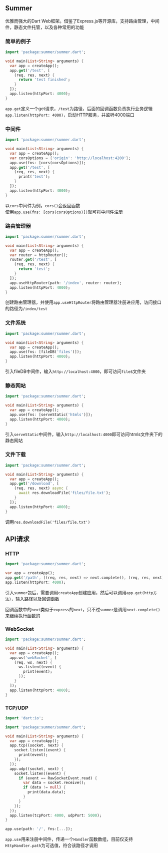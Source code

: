 ## Summer
优雅而强大的Dart Web框架。借鉴了Express.js等开源库，支持路由管理，中间件，静态文件托管，以及各种常用的功能  

### 简单的例子  

``` dart
import 'package:summer/summer.dart';

void main(List<String> arguments) {
  var app = createApp();
  app.get('/test', [
    (req, res, next) {
      return 'test finished';
    }
  ]);
  app.listen(httpPort: 4000);
}
```  


`app.get`定义一个get请求，`/test`为路径，后面的回调函数负责执行业务逻辑  
`app.listen(httpPort: 4000)`，启动HTTP服务，并监听4000端口  


### 中间件

```dart
import 'package:summer/summer.dart';

void main(List<String> arguments) {
  var app = createApp();
  var corsOptions = {'origin': 'http://localhost:4200'};
  app.use(fns: [cors(corsOptions)]);
  app.get('/test', [
    (req, res, next) {
      print('test');
    }
  ]);
  app.listen(httpPort: 4000);
}
```  

以`cors`中间件为例，`cors()`会返回函数  
使用`app.use(fns: [cors(corsOptions)])`就可将中间件注册  

### 路由管理器

```dart
import 'package:summer/summer.dart';

void main(List<String> arguments) {
  var app = createApp();
  var router = httpRouter();
  router.get('/test', [
    (req, res, next) {
      return 'test';
    }
  ]);
  app.useHttpRouter(path: '/index', router: router);
  app.listen(httpPort: 4000);
}
```  

创建路由管理器，并使用`app.useHttpRouter`将路由管理器注册进应用，访问接口的路径为`/index/test`  


### 文件系统

``` dart
import 'package:summer/summer.dart';

void main(List<String> arguments) {
  var app = createApp();
  app.use(fns: [fileDB('files')]);
  app.listen(httpPort: 4000);
}
```  

引入fileDB中间件，输入`http://localhost:4000`，即可访问`file`s文件夹  


### 静态网站  

``` dart
import 'package:summer/summer.dart';

void main(List<String> arguments) {
  var app = createApp();
  app.use(fns: [serveStatic('htmls')]);
  app.listen(httpPort: 4000);
}
```  

引入`serveStatic`中间件，输入`http://localhost:4000`即可访问htmls文件夹下的静态网站  


### 文件下载

``` dart
import 'package:summer/summer.dart';

void main(List<String> arguments) {
  var app = createApp();
  app.get('/download', [
    (req, res, next) async {
      await res.downloadFile('files/file.txt');
    }
  ]);
  app.listen(httpPort: 4000);
}
```  

调用`res.downloadFile('files/file.txt')`  


## API请求

### HTTP  

``` dart
import 'package:summer/summer.dart';

var app = createApp();
app.get('/path', [(req, res, next) => next.complete(), (req, res, next) => 'test']);
app.listen(httpPort: 4000);
```  

引入`summer`包后，需要调用`createApp`创建应用，然后可以调用`app.get(http方法)`，输入路径以及回调函数  

回调函数中的`next`类似于`express`的`next`，只不过`summer`是调用`next.complete()`来继续执行函数的  

### WebSocket

``` dart
import 'package:summer/summer.dart';

void main(List<String> arguments) {
  var app = createApp();
  app.ws('webSocket', [
    (req, ws, next) {
      ws.listen((event) {
        print(event);
      });
    }
  ]);
  app.listen(httpPort: 4000);
}
``` 

### TCP/UDP

``` dart
import 'dart:io';

import 'package:summer/summer.dart';

void main(List<String> arguments) {
  var app = createApp();
  app.tcp((socket, next) {
    socket.listen((event) {
      print(event);
    });
  });
  app.udp((socket, next) {
    socket.listen((event) {
      if (event == RawSocketEvent.read) {
        var data = socket.receive();
        if (data != null) {
          print(data.data);
        }
      }
    });
  });
  app.listen(tcpPort: 4000, udpPort: 5000);
}
```  

``` dart
app.use(path: '/', fns:[...]);
```  

`app.use`用来注册中间件，传递一个`Handler`函数数组，目前仅支持`HttpHandler.path`为可选值，符合该路径才调用  

